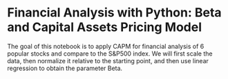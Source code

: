 # Financial Analysis with Python: Beta and Capital Assets Pricing Model
The goal of this notebook is to apply CAPM for financial analysis of 6 popular stocks and compare to the S&P500 index. We will first scale the data, then normalize it relative to the starting point, and then use linear regression to obtain the parameter Beta.
